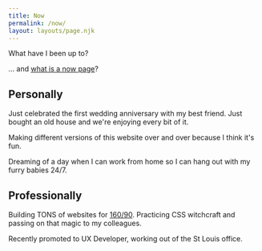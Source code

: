 ```yaml
---
title: Now
permalink: /now/
layout: layouts/page.njk
---
```

What have I been up to?

... and [what is a now page](https://nownownow.com/about)?

## Personally

Just celebrated the first wedding anniversary with my best friend. Just bought an old house and we're enjoying every bit of it.

Making different versions of this website over and over because I think it's fun.

Dreaming of a day when I can work from home so I can hang out with my furry babies 24/7.

## Professionally

Building TONS of websites for [160/90](https://160over90.com). Practicing CSS witchcraft and passing on that magic to my colleagues.

Recently promoted to UX Developer, working out of the St Louis office.
